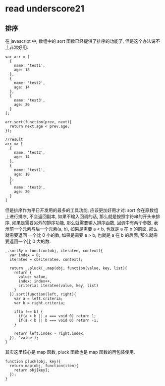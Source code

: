 # read underscore21

## 排序
在 javascript 中, 数组中的 sort 函数已经提供了排序的功能了, 但是这个办法说不上非常好用:
```
var arr = [
  {
    name: 'test1',
    age: 18
  },
  {
    name: 'test2',
    age: 14
  },
  {
    name: 'test3',
    age: 20
  }
];

arr.sort(function(prev, next){
  return next.age < prev.age;
});

//result
arr => [
  {
    name: 'test2',
    age: 14
  },
  {
    name: 'test1',
    age: 18
  },
  {
    name: 'test3',
    age: 20
  }
] 
```
但是排序作为平日开发用的最多的工具功能, 应该更加好用才对: sort 会在原数组上进行排序, 不会返回副本, 如果不输入回调的话, 那么就是按照字符串的开头来排序, 
如果是需要另外的排序功能, 那么就需要输入排序函数, 回调中有两个参数, 表示前一个元素与后一个元素(a, b), 如果是需要 a < b, 也就是 a 在 b 的前面, 那么就需要返回
一个比 0 小的数, 如果是需要 a > b, 也就是 a 在 b 的后面, 那么就需要返回一个比 0 大的数.
```
_.sortBy = function(obj, iteratee, context){
  var index = 0;
  iteratee = cb(iteratee, context);

  return _.pluck(_.map(obj, function(value, key, list){
    return {
      value: value,
      index: index++,
      criteria: iteratee(value, key, list)
    }
  }).sort(function(left, right){
    var a = left.criteria;
    var b = right.criteria;

    if(a !== b) {
      if(a > b || a === void 0) return 1;
      if(a < b || b === void 0) return -1; 
    }

    return left.index - right.index;
  }), 'value');
}
```
其实这里核心是 map 函数, pluck 函数也是 map 函数的再包装使用. 
```
function pluck(obj, key){
  return map(obj, function(item){
    return obj[key];
  });
}
```